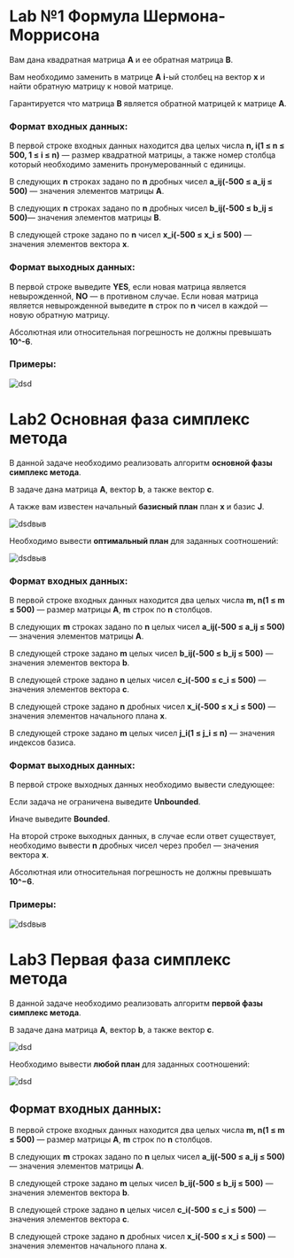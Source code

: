 # Lab №1 Формула Шермона-Моррисона 
Вам дана квадратная матрица **A** и ее обратная матрица **B**.

Вам необходимо заменить в матрице **A** **i**-ый столбец на вектор **x** и найти обратную матрицу к новой матрице.

Гарантируется что матрица **B** является обратной матрицей к матрице **A**.
### Формат входных данных:
В первой строке входных данных находится два целых числа **n, i(1 ≤ n ≤ 500, 1 ≤ i ≤ n)** — размер квадратной матрицы, а также номер столбца который необходимо заменить пронумерованный с единицы.

В следующих **n** строках задано по **n** дробных чисел **a_ij(-500 ≤ a_ij ≤ 500)** — значения элементов матрицы **A**.

В следующих **n** строках задано по **n** дробных чисел **b_ij(-500 ≤ b_ij ≤ 500)**— значения элементов матрицы **B**.

В следующей строке задано по **n** чисел **x_i(-500 ≤ x_i ≤ 500)** — значения элементов вектора **x**.

### Формат выходных данных:
В первой строке выведите **YES**, если новая матрица является невырожденной, **NO** — в противном случае. Если новая матрица является невырожденной выведите **n** строк по **n** чисел в каждой — новую обратную матрицу.

Абсолютная или относительная погрешность не должны превышать **10^-6**.

### Примеры:
![dsd](https://sun9-2.userapi.com/c206724/v206724402/d690e/4gKy3JHc-BU.jpg)


# Lab2 Основная фаза симплекс метода
В данной задаче необходимо реализовать алгоритм **основной фазы симплекс метода**.

В задаче дана матрица **A**, вектор **b**, а также вектор **c**.

А также вам известен начальный **базисный план** план **x** и базис **J**.

![dsdвыв](https://sun9-43.userapi.com/c206724/v206724402/d694f/gPxA7wQQy0A.jpg)

Необходимо вывести **оптимальный план** для заданных соотношений:

![dsdвыв](https://sun9-38.userapi.com/c206724/v206724402/d6956/RNChvKqugdI.jpg)

### Формат входных данных:
В первой строке входных данных находится два целых числа **m, n(1 ≤ m ≤ 500)** — размер матрицы **A**, **m** строк по **n** столбцов.

В следующих **m** строках задано по **n** целых чисел **a_ij(-500 ≤ a_ij ≤ 500)** — значения элементов матрицы **A**.

В следующей строке задано **m** целых чисел **b_ij(-500 ≤ b_ij ≤ 500)** — значения элементов вектора **b**.

В следующей строке задано **n** целых чисел **c_i(-500 ≤ c_i ≤ 500)** — значения элементов вектора **c**.

В следующей строке задано **n** дробных чисел **x_i(-500 ≤ x_i ≤ 500)** — значения элементов начального плана **x**.

В следующей строке задано **m** целых чисел **j_i(1 ≤ j_i ≤ n)** — значения индексов базиса.
### Формат выходных данных:
В первой строке выходных данных необходимо вывести следующее:

Если задача не ограничена выведите **Unbounded**.

Иначе выведите **Bounded**.

На второй строке выходных данных, в случае если ответ существует, необходимо вывести **n** дробных чисел через пробел  — значения вектора **x**.

Абсолютная или относительная погрешность не должны превышать **10^−6**.



### Примеры:

![dsdвыв](https://sun9-59.userapi.com/c206724/v206724402/d695f/F24b6L_qyuY.jpg)

# Lab3 Первая фаза симплекс метода

В данной задаче необходимо реализовать алгоритм **первой фазы симплекс метода**.

В задаче дана матрица **A**, вектор **b**, а также вектор **c**.

![dsd](https://sun9-43.userapi.com/c206724/v206724402/d694f/gPxA7wQQy0A.jpg)

Необходимо вывести **любой план** для заданных соотношений:

![dsd](https://sun9-38.userapi.com/c206724/v206724402/d6956/RNChvKqugdI.jpg)

## Формат входных данных:
В первой строке входных данных находится два целых числа **m, n(1 ≤ m ≤ 500)** — размер матрицы **A**, **m** строк по **n** столбцов.

В следующих **m** строках задано по **n** целых чисел **a_ij(-500 ≤ a_ij ≤ 500)** — значения элементов матрицы **A**.

В следующей строке задано **m** целых чисел **b_ij(-500 ≤ b_ij ≤ 500)** — значения элементов вектора **b**.

В следующей строке задано **n** целых чисел **c_i(-500 ≤ c_i ≤ 500)** — значения элементов вектора **c**.

В следующей строке задано **n** дробных чисел **x_i(-500 ≤ x_i ≤ 500)** — значения элементов начального плана **x**.
